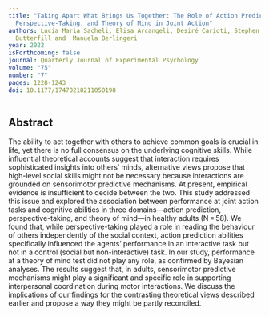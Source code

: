 ```yaml
---
title: "Taking Apart What Brings Us Together: The Role of Action Prediction,
  Perspective-Taking, and Theory of Mind in Joint Action"
authors: Lucia Maria Sacheli, Elisa Arcangeli, Desiré Carioti, Stephen A.
  Butterfill and  Manuela Berlingeri
year: 2022
isForthcoming: false
journal: Quarterly Journal of Experimental Psychology
volume: "75"
number: "7"
pages: 1228-1243
doi: 10.1177/17470218211050198
---
```


## Abstract

The ability to act together with others to achieve common goals is crucial in life, yet there is no full consensus on the underlying cognitive skills. While influential theoretical accounts suggest that interaction requires sophisticated insights into others’ minds, alternative views propose that high-level social skills might not be necessary because interactions are grounded on sensorimotor predictive mechanisms. At present, empirical evidence is insufficient to decide between the two. This study addressed this issue and explored the association between performance at joint action tasks and cognitive abilities in three domains—action prediction, perspective-taking, and theory of mind—in healthy adults (N = 58). We found that, while perspective-taking played a role in reading the behaviour of others independently of the social context, action prediction abilities specifically influenced the agents’ performance in an interactive task but not in a control (social but non-interactive) task. In our study, performance at a theory of mind test did not play any role, as confirmed by Bayesian analyses. The results suggest that, in adults, sensorimotor predictive mechanisms might play a significant and specific role in supporting interpersonal coordination during motor interactions. We discuss the implications of our findings for the contrasting theoretical views described earlier and propose a way they might be partly reconciled.

